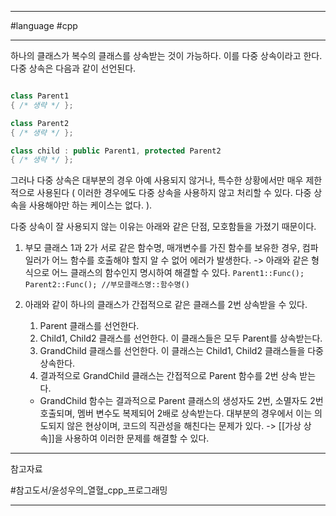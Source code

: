 
---

#language #cpp

---

하나의 클래스가 복수의 클래스를 상속받는 것이 가능하다. 이를 다중 상속이라고 한다.
다중 상속은 다음과 같이 선언된다.

```cpp

class Parent1
{ /* 생략 */ };

class Parent2
{ /* 생략 */ };

class child : public Parent1, protected Parent2
{ /* 생략 */ };


```

그러나 다중 상속은 대부분의 경우 아예 사용되지 않거나, 특수한 상황에서만 매우 제한적으로 사용된다 ( 이러한 경우에도 다중 상속을 사용하지 않고 처리할 수 있다. 다중 상속을 사용해야만 하는 케이스는 없다. ).

다중 상속이 잘 사용되지 않는 이유는 아래와 같은 단점, 모호함들을 가졌기 때문이다.

1. 부모 클래스 1과 2가 서로 같은 함수명, 매개변수를 가진 함수를 보유한 경우, 컴파일러가 어느 함수를 호출해야 할지 알 수 없어 에러가 발생한다.
	-> 아래와 같은 형식으로 어느 클래스의 함수인지 명시하여 해결할 수 있다.
	`Parent1::Func(); Parent2::Func(); //부모클래스명::함수명()`

2. 아래와 같이 하나의 클래스가 간접적으로 같은 클래스를 2번 상속받을 수 있다.
	1. Parent 클래스를 선언한다.
	2. Child1, Child2 클래스를 선언한다. 이 클래스들은 모두 Parent를 상속받는다.
	3. GrandChild 클래스를 선언한다. 이 클래스는 Child1, Child2 클래스들을 다중 상속한다.
	4. 결과적으로 GrandChild 클래스는 간접적으로 Parent 함수를 2번 상속 받는다.
	- GrandChild 함수는 결과적으로 Parent 클래스의 생성자도 2번, 소멸자도 2번 호출되며, 멤버 변수도 복제되어 2배로 상속받는다. 대부분의 경우에서 이는 의도되지 않은 현상이며, 코드의 직관성을 해친다는 문제가 있다.
	-> [[가상 상속]]을 사용하여 이러한 문제를 해결할 수 있다.

---

참고자료

#참고도서/윤성우의_열혈_cpp_프로그래밍

---